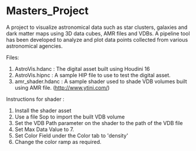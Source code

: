 # Masters_Project

A project to visualize astronomical data such as star clusters, galaxies and dark matter maps using 3D data cubes, AMR files and VDBs. A pipeline tool has been developed to analyze and plot data points collected from various astronomical agencies. 

Files:

1. AstroVis.hdanc : The digital asset built using Houdini 16
2. AstroVis.hipnc : A sample HIP file to use to test the digital asset.
3. amr_shader.hdanc : A sample shader used to shade VDB volumes built using AMR file. (http://www.ytini.com/)
  
Instructions for shader :
1. Install the shader asset
2. Use a file Sop to import the built VDB volume
3. Set the VDB Path parameter on the shader to the path of the VDB file
4. Set Max Data Value to 7. 
5. Set Color Field under the Color tab to 'density'
6. Change the color ramp as required.
